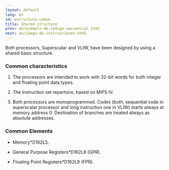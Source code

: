 ```yaml
---
layout: default
lang: en
id: estructura-comun
title: Shared structure
prev: en/ejemplo-de-codigo-secuencial.html
next: en/juego-de-instrucciones.html
---
```


Both processors, Superscalar and VLIW, have been designed by using a shared basic structure.

### Common characteristics

1. The processors are intended to work with 32-bit words for both integer and floating point data types.

2. The instruction set repertoire, based on MIPS IV.

3. Both processors are monoprogrammed. Codes (both, sequential code in superscalar processor and long instruction one in VLIW) starts always at memory address 0. Destination of branches are treated always as absolute addresses.

### Common Elements

* Memory*D162L5.

* General Purpose Registers*D162L8 (GPR).

* Floating Point Registers*D162L9 (FPR).
